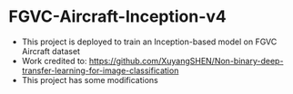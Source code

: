 # FGVC-Aircraft-Inception-v4
- This project is deployed to train an Inception-based model on FGVC Aircraft dataset
- Work credited to: https://github.com/XuyangSHEN/Non-binary-deep-transfer-learning-for-image-classification
- This project has some modifications